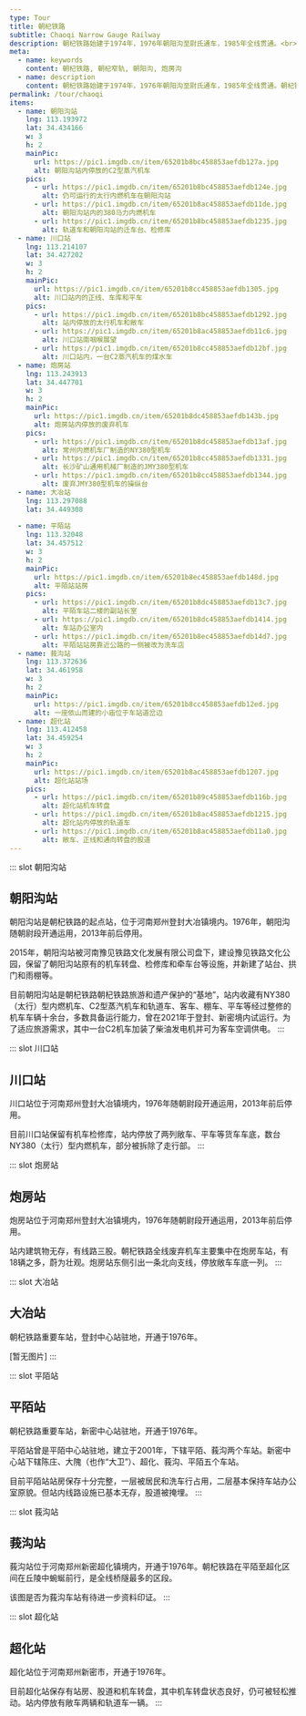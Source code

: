 ```yaml
---
type: Tour
title: 朝杞铁路
subtitle: Chaoqi Narrow Gauge Railway
description: 朝杞铁路始建于1974年，1976年朝阳沟至尉氏通车，1985年全线贯通。<br><br>朝杞铁路西起登封朝阳沟站，经过新密、新郑、尉氏、通许到达杞县。朝杞铁路与国铁京广线在新郑设有换装站和准轨窄轨套轨线路，在竖岗站与窄轨竖开线、竖扶线相连，通达开封、周口地区。运营期间，朝杞铁路的主要货源是登封、新密等地的煤炭和铝矾土，并开行有客车。<br><br>2013年，朝杞铁路因经营状况不佳停运，原有线路登封至新密段规划保留窄轨改建为旅游线路。
meta:
  - name: keywords
    content: 朝杞铁路, 朝杞窄轨, 朝阳沟, 炮房沟
  - name: description
    content: 朝杞铁路始建于1974年，1976年朝阳沟至尉氏通车，1985年全线贯通。朝杞铁路西起登封朝阳沟站，经过新密、新郑、尉氏、通许到达杞县。朝杞铁路与国铁京广线在新郑设有换装站和准轨窄轨套轨线路，在竖岗站与窄轨竖开线、竖扶线相连，通达开封、周口地区。运营期间，朝杞铁路的主要货源是登封、新密等地的煤炭和铝矾土，并开行有客车。2013年，朝杞铁路因经营状况不佳停运，原有线路登封至新密段规划保留窄轨改建为旅游线路。
permalink: /tour/chaoqi
items:
  - name: 朝阳沟站
    lng: 113.193972
    lat: 34.434166
    w: 3
    h: 2
    mainPic: 
      url: https://pic1.imgdb.cn/item/65201b8bc458853aefdb127a.jpg
      alt: 朝阳沟站内停放的C2型蒸汽机车
    pics:
      - url: https://pic1.imgdb.cn/item/65201b8bc458853aefdb124e.jpg
        alt: 仍可运行的太行内燃机车在朝阳沟站
      - url: https://pic1.imgdb.cn/item/65201b8ac458853aefdb11de.jpg
        alt: 朝阳沟站内的380马力内燃机车
      - url: https://pic1.imgdb.cn/item/65201b8bc458853aefdb1235.jpg
        alt: 轨道车和朝阳沟站的迁车台、检修库
  - name: 川口站
    lng: 113.214107
    lat: 34.427202
    w: 3
    h: 2
    mainPic: 
      url: https://pic1.imgdb.cn/item/65201b8cc458853aefdb1305.jpg
      alt: 川口站内的正线、车库和平车
    pics:
      - url: https://pic1.imgdb.cn/item/65201b8bc458853aefdb1292.jpg
        alt: 站内停放的太行机车和敞车
      - url: https://pic1.imgdb.cn/item/65201b8ac458853aefdb11c6.jpg
        alt: 川口站南咽喉展望
      - url: https://pic1.imgdb.cn/item/65201b8cc458853aefdb12bf.jpg
        alt: 川口站内，一台C2蒸汽机车的煤水车
  - name: 炮房站
    lng: 113.243913
    lat: 34.447701
    w: 3
    h: 2
    mainPic: 
      url: https://pic1.imgdb.cn/item/65201b8dc458853aefdb143b.jpg
      alt: 炮房站内停放的废弃机车
    pics:
      - url: https://pic1.imgdb.cn/item/65201b8dc458853aefdb13af.jpg
        alt: 常州内燃机车厂制造的NY380型机车
      - url: https://pic1.imgdb.cn/item/65201b8cc458853aefdb1331.jpg
        alt: 长沙矿山通用机械厂制造的JMY380型机车
      - url: https://pic1.imgdb.cn/item/65201b8cc458853aefdb1344.jpg
        alt: 废弃JMY380型机车的操纵台
  - name: 大冶站
    lng: 113.297088
    lat: 34.449308
    
  - name: 平陌站
    lng: 113.32048
    lat: 34.457512
    w: 3
    h: 2
    mainPic: 
      url: https://pic1.imgdb.cn/item/65201b8ec458853aefdb148d.jpg
      alt: 平陌站站房
    pics:
      - url: https://pic1.imgdb.cn/item/65201b8dc458853aefdb13c7.jpg
        alt: 平陌车站二楼的副站长室
      - url: https://pic1.imgdb.cn/item/65201b8dc458853aefdb1414.jpg
        alt: 车站办公室内
      - url: https://pic1.imgdb.cn/item/65201b8ec458853aefdb14d7.jpg
        alt: 平陌站站房靠近公路的一侧被改为洗车店
  - name: 莪沟站
    lng: 113.372636
    lat: 34.461958
    w: 3
    h: 2
    mainPic: 
      url: https://pic1.imgdb.cn/item/65201b8cc458853aefdb12ed.jpg
      alt: 一座依山而建的小庙位于车站道岔边
  - name: 超化站
    lng: 113.412458
    lat: 34.459254
    w: 3
    h: 2
    mainPic: 
      url: https://pic1.imgdb.cn/item/65201b8ac458853aefdb1207.jpg
      alt: 超化站站场
    pics:
      - url: https://pic1.imgdb.cn/item/65201b89c458853aefdb116b.jpg
        alt: 超化站机车转盘
      - url: https://pic1.imgdb.cn/item/65201b8ac458853aefdb1215.jpg
        alt: 超化站内停放的轨道车
      - url: https://pic1.imgdb.cn/item/65201b8ac458853aefdb11a0.jpg
        alt: 敞车、正线和通向转盘的股道
---
```


::: slot 朝阳沟站
## 朝阳沟站

朝阳沟站是朝杞铁路的起点站，位于河南郑州登封大冶镇境内。1976年，朝阳沟随朝尉段开通运用，2013年前后停用。

2015年，朝阳沟站被河南豫见铁路文化发展有限公司盘下，建设豫见铁路文化公园，保留了朝阳沟站原有的机车转盘、检修库和牵车台等设施，并新建了站台、拱门和雨棚等。

目前朝阳沟站是朝杞铁路朝杞铁路旅游和遗产保护的“基地”，站内收藏有NY380（太行）型内燃机车、C2型蒸汽机车和轨道车、客车、棚车、平车等经过整修的机车车辆十余台，多数具备运行能力，曾在2021年于登封、新密境内试运行。为了适应旅游需求，其中一台C2机车加装了柴油发电机并可为客车空调供电。
:::

::: slot 川口站
## 川口站

川口站位于河南郑州登封大冶镇境内，1976年随朝尉段开通运用，2013年前后停用。

目前川口站保留有机车检修库，站内停放了两列敞车、平车等货车车底，数台NY380（太行）型内燃机车，部分被拆除了走行部。
:::

::: slot 炮房站
## 炮房站

炮房站位于河南郑州登封大冶镇境内，1976年随朝尉段开通运用，2013年前后停用。

站内建筑物无存，有线路三股。朝杞铁路全线废弃机车主要集中在炮房车站，有18辆之多，蔚为壮观。炮房站东侧引出一条北向支线，停放敞车车底一列。
:::

::: slot 大冶站
## 大冶站

朝杞铁路重要车站，登封中心站驻地，开通于1976年。

\[暂无图片\]
:::

::: slot 平陌站
## 平陌站

朝杞铁路重要车站，新密中心站驻地，开通于1976年。

平陌站曾是平陌中心站驻地，建立于2001年，下辖平陌、莪沟两个车站。新密中心站下辖陈庄、大隗（也作“大卫”）、超化、莪沟、平陌五个车站。

目前平陌站站房保存十分完整，一层被居民和洗车行占用，二层基本保持车站办公室原貌。但站内线路设施已基本无存，股道被掩埋。
:::

::: slot 莪沟站
## 莪沟站

莪沟站位于河南郑州新密超化镇境内，开通于1976年。朝杞铁路在平陌至超化区间在丘陵中蜿蜒前行，是全线桥隧最多的区段。

该图是否为莪沟车站有待进一步资料印证。
:::

::: slot 超化站
## 超化站

超化站位于河南郑州新密市，开通于1976年。

目前超化站保存有站房、股道和机车转盘，其中机车转盘状态良好，仍可被轻松推动。站内停放有敞车两辆和轨道车一辆。
:::
